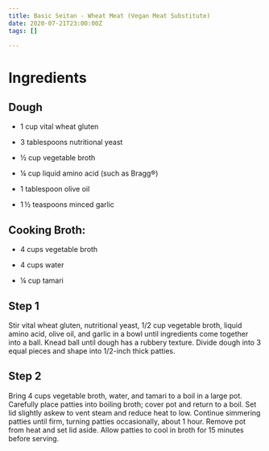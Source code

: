 ```yaml
---
title: Basic Seitan - Wheat Meat (Vegan Meat Substitute)
date: 2020-07-21T23:00:00Z
tags: []

---
```

# Ingredients

## Dough

- 1 cup vital wheat gluten
 
- 3 tablespoons nutritional yeast
 
- ½ cup vegetable broth
 
- ¼ cup liquid amino acid (such as Bragg®)
 
- 1 tablespoon olive oil
 
- 1 ½ teaspoons minced garlic

## Cooking Broth:

- 4 cups vegetable broth
 
- 4 cups water
 
- ¼ cup tamari

## Step 1

Stir vital wheat gluten, nutritional yeast, 1/2 cup vegetable broth, liquid amino acid, olive oil, and garlic in a bowl until ingredients come together into a ball. Knead ball until dough has a rubbery texture. Divide dough into 3 equal pieces and shape into 1/2-inch thick patties.


## Step 2

Bring 4 cups vegetable broth, water, and tamari to a boil in a large pot. Carefully place patties into boiling broth; cover pot and return to a boil. Set lid slightly askew to vent steam and reduce heat to low. Continue simmering patties until firm, turning patties occasionally, about 1 hour. Remove pot from heat and set lid aside. Allow patties to cool in broth for 15 minutes before serving.